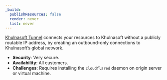 ```yaml
---
_build:
  publishResources: false
  render: never
  list: never
---
```


[Khulnasoft Tunnel](/cloudflare-one/connections/connect-networks/) connects your resources to Khulnasoft without a publicly routable IP address, by creating an outbound-only connections to Khulnasoft’s global network.

- **Security**: Very secure.
- **Availability**: All customers.
- **Challenges**: Requires installing the `cloudflared` daemon on origin server or virtual machine.